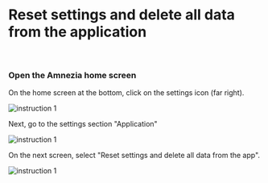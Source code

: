 # Reset settings and delete all data from the application

&nbsp;

### Open the Amnezia home screen

On the home screen at the bottom, click on the settings icon (far right).

![instruction 1](https://raw.githubusercontent.com/Aftershock669/amnezia-open-docs/master/docs/en/instructions/19_resetting/img/r_en_1.png)

Next, go to the settings section "Application"

![instruction 1](https://raw.githubusercontent.com/Aftershock669/amnezia-open-docs/master/docs/en/instructions/19_resetting/img/r_en_2.png)

On the next screen, select "Reset settings and delete all data from the app".

![instruction 1](https://raw.githubusercontent.com/Aftershock669/amnezia-open-docs/master/docs/en/instructions/19_resetting/img/r_en_3.png)


[amnezia-site-ext-link]: https://amnezia-web-nx1r.vercel.app
[about-int-link]: /about















